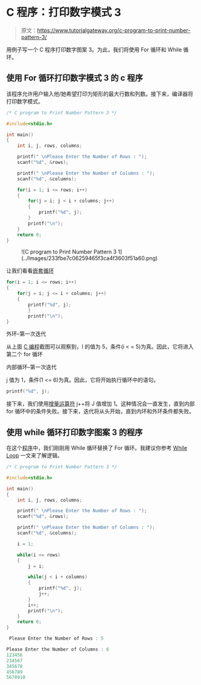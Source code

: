 # C 程序：打印数字模式 3 

> 原文：<https://www.tutorialgateway.org/c-program-to-print-number-pattern-3/>

用例子写一个 C 程序打印数字图案 3。为此，我们将使用 For 循环和 While 循环。

## 使用 For 循环打印数字模式 3 的 c 程序

该程序允许用户输入他/她希望打印为矩形的最大行数和列数。接下来，编译器将打印数字模式。

```c
/* C program to Print Number Pattern 3 */

#include<stdio.h>

int main()
{
    int i, j, rows, columns;

    printf(" \nPlease Enter the Number of Rows : ");
    scanf("%d", &rows);

    printf(" \nPlease Enter the Number of Columns : ");
    scanf("%d", &columns);

    for(i = 1; i <= rows; i++)
    {
    	for(j = i; j < i + columns; j++)
		{
			printf("%d", j);     	
        }
        printf("\n");
    }
    return 0;
}
```

<figure class="wp-block-image">![C program to Print Number Pattern 3 1](../Images/233fbe7c06259465f3ca4f3603f51a60.png)</figure>

让我们看看[嵌套循环](https://www.tutorialgateway.org/for-loop-in-c-programming/)

```c
for(i = 1; i <= rows; i++)
{
   	for(j = i; j <= i + columns; j++)
	{
		printf("%d", j);     	
        }
        printf("\n");
}
```

外环–第一次迭代

从上面 [C 编程](https://www.tutorialgateway.org/c-programming/)截图可以观察到，I 的值为 5，条件(i < = 5)为真。因此，它将进入第二个 for 循环

内部循环–第一次迭代

j 值为 1，条件(1 <= 6)为真。因此，它将开始执行循环中的语句。

```c
printf("%d", j);
```

接下来，我们使用[增量运算符](https://www.tutorialgateway.org/increment-and-decrement-operators-in-c/) j++将 J 值增加 1。这种情况会一直发生，直到内部 for 循环中的条件失败。接下来，迭代将从头开始，直到内环和外环条件都失败。

## 使用 while 循环打印数字图案 3 的程序

在这个[程序](https://www.tutorialgateway.org/c-programming-examples/)中，我们刚刚用 While 循环替换了 For 循环。我建议你参考 [While Loop](https://www.tutorialgateway.org/while-loop-in-c/) 一文来了解逻辑。

```c
/* C program to Print Number Pattern 3 */

#include<stdio.h>

int main()
{
    int i, j, rows, columns;

    printf(" \nPlease Enter the Number of Rows : ");
    scanf("%d", &rows);

    printf(" \nPlease Enter the Number of Columns : ");
    scanf("%d", &columns);

	i = 1;

    while(i <= rows)
    {
    	j = i;

    	while(j < i + columns)
		{
			printf("%d", j);
			j++;     	
        }
        i++;
        printf("\n");
    }
    return 0;
}
```

```c
 Please Enter the Number of Rows : 5

Please Enter the Number of Columns : 6
123456
234567
345678
456789
5678910
```